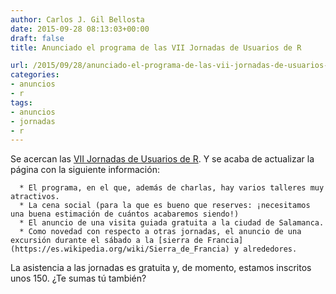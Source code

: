 ```yaml
---
author: Carlos J. Gil Bellosta
date: 2015-09-28 08:13:03+00:00
draft: false
title: Anunciado el programa de las VII Jornadas de Usuarios de R

url: /2015/09/28/anunciado-el-programa-de-las-vii-jornadas-de-usuarios-de-r/
categories:
- anuncios
- r
tags:
- anuncios
- jornadas
- r
---
```


Se acercan las [VII Jornadas de Usuarios de R](http://r-es.org/7jornadasR/). Y se acaba de actualizar la página con la siguiente información:




	  * El programa, en el que, además de charlas, hay varios talleres muy atractivos.
	  * La cena social (para la que es bueno que reserves: ¡necesitamos una buena estimación de cuántos acabaremos siendo!)
	  * El anuncio de una visita guiada gratuita a la ciudad de Salamanca.
	  * Como novedad con respecto a otras jornadas, el anuncio de una excursión durante el sábado a la [sierra de Francia](https://es.wikipedia.org/wiki/Sierra_de_Francia) y alrededores.


La asistencia a las jornadas es gratuita y, de momento, estamos inscritos unos 150. ¿Te sumas tú también?



